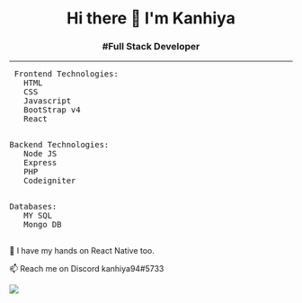 <h1 align="center">Hi there 👋 I'm Kanhiya</h1> 
<h3 align="center"> #Full Stack Developer</h3> 
<hr>
  
  <pre> Frontend Technologies:
   HTML
   CSS 
   Javascript
   BootStrap v4
   React
  </pre>
    
  <pre>Backend Technologies:
   Node JS
   Express
   PHP
   Codeigniter
   </pre>
    
  <pre>Databases:
   MY SQL
   Mongo DB
   </pre>

🌱 I have my hands on React Native too.

📫 Reach me on Discord kanhiya94#5733


![](https://hit.yhype.me/github/profile?user_id=46970457)


